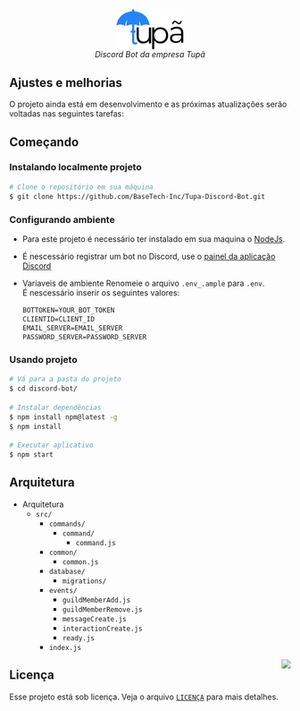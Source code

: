 <div align="center">
<img align="center" width="24%" src="./.github/logo.png" />
<br>
<i>
    Discord Bot da empresa Tupã
</i>
</div>

## Ajustes e melhorias

O projeto ainda está em desenvolvimento e as próximas atualizações serão voltadas nas seguintes tarefas:

## Começando

### Instalando localmente projeto

```bash
# Clone o repositório em sua máquina
$ git clone https://github.com/BaseTech-Inc/Tupa-Discord-Bot.git
```

### Configurando ambiente


- Para este projeto é necessário ter instalado em sua maquina o <a href="https://nodejs.org/en/">NodeJs</a>.

- É nescessário registrar um bot no Discord, use o <a href="https://discord.com/developers/applications/">painel da aplicação Discord</a>

- Variaveis de ambiente 
    Renomeie o arquivo <code>.env_.ample</code> para <code>.env</code>. <br />
    É nescessário inserir os seguintes valores:
    
    ```env
    BOTTOKEN=YOUR_BOT_TOKEN
    CLIENTID=CLIENT_ID
    EMAIL_SERVER=EMAIL_SERVER
    PASSWORD_SERVER=PASSWORD_SERVER
    ```

### Usando projeto

```bash
# Vá para a pasta do projeto
$ cd discord-bot/

# Instalar dependências
$ npm install npm@latest -g
$ npm install

# Executar aplicativo
$ npm start
```

## Arquitetura

- Arquitetura
  - `src/`
    - `commands/`
        - `command/`
            - `command.js`
    - `common/`
        - `common.js`
    - `database/`
        - `migrations/`
    - `events/`
        - `guildMemberAdd.js`
        - `guildMemberRemove.js`
        - `messageCreate.js`
        - `interactionCreate.js`
        - `ready.js`
    - `index.js`

<img src="https://github.githubassets.com/images/mona-whisper.gif" align="right" />

## Licença

Esse projeto está sob licença. Veja o arquivo [`LICENÇA`](https://github.com/BaseTech-Inc/Tupa-Discord-Bot/blob/master/LICENSE) para mais detalhes.